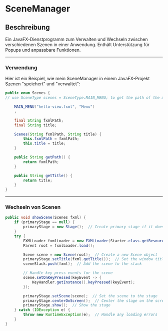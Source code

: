 
# SceneManager

## Beschreibung

Ein JavaFX-Dienstprogramm zum Verwalten und Wechseln zwischen verschiedenen Szenen in einer Anwendung. Enthält Unterstützung für Popups und anpassbare Funktionen.

---

### Verwendung

Hier ist ein Beispiel, wie mein SceneManager in einem JavaFX-Projekt Szenen "speichert" und "verwaltet":

```java
public enum Scenes {
// use SceneType scenes = SceneType.MAIN_MENU; to get the path of the mainMenu.fxml file

    MAIN_MENU("hello-view.fxml", "Menu")
    ;

    final String fxmlPath;
    final String title;

    Scenes(String fxmlPath, String title) {
        this.fxmlPath = fxmlPath;
        this.title = title;
    }

    public String getPath() {
        return fxmlPath;
    }

    public String getTitle() {
        return title;
    }
}
```

---

### Wechseln von Scenen

```java
public void showScene(Scenes fxml) {
    if (primaryStage == null) {
        primaryStage = new Stage();  // Create primary stage if it doesn't exist
    }
    try {
        FXMLLoader fxmlLoader = new FXMLLoader(Starter.class.getResource(fxml.getPath()));  // Load the FXML file for the scene
        Parent root = fxmlLoader.load();

        Scene scene = new Scene(root);  // Create a new Scene object
        primaryStage.setTitle(fxml.getTitle());  // Set the window title
        sceneStack.push(fxml);  // Add the scene to the stack

        // Handle key press events for the scene
        scene.setOnKeyPressed(keyEvent -> {
            KeyHandler.getInstance().keyPressed(keyEvent);
        });

        primaryStage.setScene(scene);  // Set the scene to the stage
        primaryStage.centerOnScreen();  // Center the stage on the screen
        primaryStage.show();  // Show the stage
    } catch (IOException e) {
        throw new RuntimeException(e);  // Handle any loading errors
    }
}

```